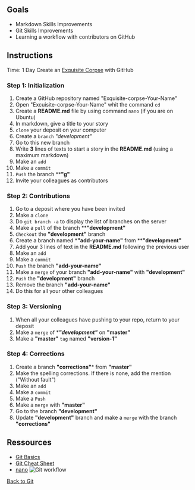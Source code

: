 ## Goals

- Markdown Skills Improvements
- Git Skills Improvements
- Learning a workflow with contributors on GitHub

## Instructions

Time: 1 Day
Create an [Exquisite Corpse](https://en.wikipedia.org/wiki/Exquisite_corpse) with GitHub

### Step 1: Initialization

1. Create a GitHub repository named "Exquisite-corpse-Your-Name"
1. Open "Excuisite-corpse-Your-Name" whit the command `cd`
1. Create a **README.md** file by using command `nano` (if you are on Ubuntu)
1. In markdown, give a title to your story
1. `clone` your deposit on your computer
1. Create a `branch` _"development"_
1. Go to this new branch
1. Write **3** lines of texts to start a story in the **README.md** (using a maximum markdown)
1. Make an `add`
1. Make a `commit`
1. `Push` the branch ****"g"**
1. Invite your colleagues as contributors

### Step 2: Contributions

1. Go to a deposit where you have been invited
1. Make a `clone`
1. Do `git branch -a` to display the list of branches on the server
1. Make a `pull` of the branch ****"development"**
1. `Checkout` the **"development"** branch
1. Create a branch named *******"add-your-name"****** from ****"development"**
1. Add your 3 lines of text in the **README.md** following the previous user
1. Make an `add`
1. Make a `commit`
1. `Push` the branch **"add-your-name"**
1. Make a `merge` of your branch **"add-your-name"** with **"development"**
1. `Push` the **"development"** branch
1. Remove the branch __"add-your-name"__
1. Do this for all your other colleagues

### Step 3: Versioning

1. When all your colleagues have pushing to your repo, return to your deposit
1. Make a `merge` of ****"development"*** on **"master"**
1. Make a **"master"** `tag` named **"version-1"**
### Step 4: Corrections

1. Create a branch **"corrections"*** from **"master"**
1. Make the spelling corrections. If there is none, add the mention ("Without fault")
1. Make an `add`
1. Make a `commit`
1. Make a `Push`
1. Make a `merge` with **"master"**
1. Go to the branch **"development"**
1. Update **"development"** branch and make a `merge` with the branch **"corrections"**

## Ressources

- [Git Basics](https://rogerdudler.github.io/git-guide/index.fr.html)
- [Git Cheat Sheet](https://rogerdudler.github.io/git-guide/files/git_cheat_sheet.pdf)
- [nano](https://help.ubuntu.com/community/Nano?_ga=2.171475168.110155971.1536746343-1962823923.1536746343)
![Git workflow](http://blog.launchdarkly.com/wp-content/uploads/2016/07/Slide2.jpg)

[Back to Git](./)
